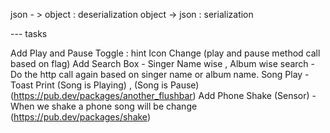 json - > object : deserialization 
object -> json : serialization



--- tasks 


Add Play and Pause Toggle : hint Icon Change (play and pause method call based on flag)
Add Search Box - Singer Name wise , Album wise search - Do the http call again based on singer name or album name.
Song Play - Toast Print (Song is Playing) , (Song is Pause) (https://pub.dev/packages/another_flushbar)
Add Phone Shake (Sensor) - When we shake a phone song will be change (https://pub.dev/packages/shake) 